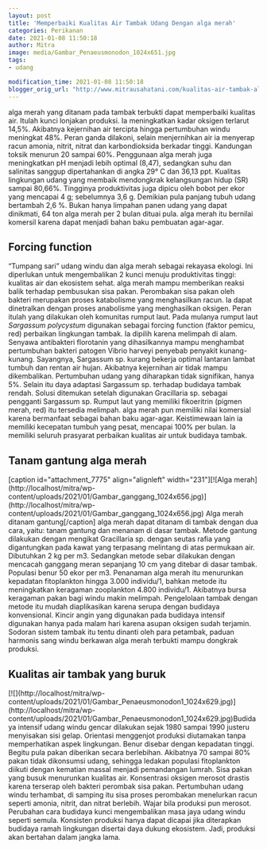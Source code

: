 ```yaml
---
layout: post
title: 'Memperbaiki Kualitas Air Tambak Udang Dengan alga merah'
categories: Perikanan
date: 2021-01-08 11:50:18
author: Mitra
image: media/Gambar_Penaeusmonodon_1024x651.jpg
tags:
- udang

modification_time: 2021-01-08 11:50:18
blogger_orig_url: "http://www.mitrausahatani.com/kualitas-air-tambak-alga-merah.html"
---
```


alga merah yang ditanam pada tambak terbukti dapat memperbaiki kualitas air.
Itulah kunci lonjakan produksi. Ia meningkatkan kadar oksigen terlarut 14,5%.
Akibatnya kejernihan air tercipta hingga pertumbuhan windu meningkat 48%.
Peran ganda dilakoni, selain menjernihkan air ia menyerap racun amonia,
nitrit, nitrat dan karbondioksida berkadar tinggi. Kandungan toksik menurun 20
sampai 60%. Penggunaan alga merah juga meningkatkan pH menjadi lebih optimal
(8,47), sedangkan suhu dan salinitas sanggup dipertahankan di angka 29° C dan
36,13 ppt. Kualitas lingkungan udang yang membaik mendongkrak kelangsungan
hidup (SR) sampai 80,66%. Tingginya produktivitas juga dipicu oleh bobot per
ekor yang mencapai 4 g; sebelumnya 3,6 g. Demikian pula panjang tubuh udang
bertambah 2,6 %. Bukan hanya limpahan panen udang yang dapat dinikmati, 64 ton
alga merah per 2 bulan dituai pula. alga merah itu bernilai komersil karena
dapat menjadi bahan baku pembuatan agar-agar.

## Forcing function

“Tumpang sari” udang windu dan alga merah sebagai rekayasa ekologi. Ini
diperlukan untuk mengembalikan 2 kunci menuju produktivitas tinggi: kualitas
air dan ekosistem sehat. alga merah mampu memberikan reaksi balik terhadap
pembusukan sisa pakan. Perombakan sisa pakan oleh bakteri merupakan proses
katabolisme yang menghasilkan racun. Ia dapat dinetralkan dengan proses
anabolisme yang menghasilkan oksigen. Peran itulah yang dilakukan oleh
komunitas rumput laut. Pada mulanya rumput laut _Sargassum polycystum_
digunakan sebagai forcing function (faktor pemicu, red) perbaikan lingkungan
tambak. Ia dipilih karena melimpah di alam. Senyawa antibakteri florotanin
yang dihasilkannya mampu menghambat pertumbuhan bakteri patogen Vibrio harveyi
penyebab penyakit kunang-kunang. Sayangnya, Sargassum sp. kurang bekerja
optimal lantaran lambat tumbuh dan rentan air hujan. Akibatnya kejernihan air
tidak mampu dikembalikan. Pertumbuhan udang yang diharapkan tidak signifikan,
hanya 5%. Selain itu daya adaptasi Sargassum sp. terhadap budidaya tambak
rendah. Solusi ditemukan setelah digunakan Gracillaria sp. sebagai pengganti
Sargassum sp. Rumput laut yang memiliki fikoeritrin (pigmen merah, red) itu
tersedia melimpah. alga merah pun memiliki nilai komersial karena bermanfaat
sebagai bahan baku agar-agar. Keistimewaan lain ia memiliki kecepatan tumbuh
yang pesat, mencapai 100% per bulan. Ia memiliki seluruh prasyarat perbaikan
kualitas air untuk budidaya tambak.

## Tanam gantung alga merah

[caption id="attachment_7775" align="alignleft" width="231"][![Alga
merah](http://localhost/mitra/wp-
content/uploads/2021/01/Gambar_ganggang_1024x656.jpg)](http://localhost/mitra/wp-
content/uploads/2021/01/Gambar_ganggang_1024x656.jpg) Alga merah ditanam
gantung[/caption] alga merah dapat ditanam di tambak dengan dua cara, yaitu:
tanam gantung dan menanam di dasar tambak. Metode gantung dilakukan dengan
mengikat Gracillaria sp. dengan seutas rafia yang digantungkan pada kawat yang
terpasang melintang di atas permukaan air. Dibutuhkan 2 kg per m3. Sedangkan
metode sebar dilakukan dengan mencacah ganggang meran sepanjang 10 cm yang
ditebar di dasar tambak. Populasi benur 50 ekor per m3. Penanaman alga merah
itu menurunkan kepadatan fitoplankton hingga 3.000 individu/1, bahkan metode
itu meningkatkan keragaman zooplankton 4.800 individu/1. Akibatnya bursa
keragaman pakan bagi windu makin melimpah. Pengelolaan tambak dengan metode
itu mudah diaplikasikan karena serupa dengan budidaya konvensional. Kincir
angin yang digunakan pada budidaya intensif digunakan hanya pada malam hari
karena asupan oksigen sudah terjamin. Sodoran sistem tambak itu tentu dinanti
oleh para petambak, paduan harmonis sang windu berkawan alga merah terbukti
mampu dongkrak produksi.

## Kualitas air tambak yang buruk

[![](http://localhost/mitra/wp-
content/uploads/2021/01/Gambar_Penaeusmonodon1_1024x629.jpg)](http://localhost/mitra/wp-
content/uploads/2021/01/Gambar_Penaeusmonodon1_1024x629.jpg)Budidaya intensif
udang windu gencar dilakukan sejak 1980 sampai 1990 justeru menyisakan sisi
gelap. Orientasi menggenjot produksi diutamakan tanpa memperhatikan aspek
lingkungan. Benur disebar dengan kepadatan tinggi. Begitu pula pakan diberikan
secara berlebihan. Akibatnya 70 sampai 80% pakan tidak dikonsumsi udang,
sehingga ledakan populasi fitoplankton diikuti dengan kematian massal menjadi
pemandangan lumrah. Sisa pakan yang busuk menurunkan kualitas air. Konsentrasi
oksigen merosot drastis karena terserap oleh bakteri perombak sisa pakan.
Pertumbuhan udang windu terhambat, di samping itu sisa proses perombakan
menelurkan racun seperti amonia, nitrit, dan nitrat berlebih. Wajar bila
produksi pun merosot. Perubahan cara budidaya kunci mengembalikan masa jaya
udang windu seperti semula. Konsisten produksi hanya dapat dicapai jika
diterapkan budidaya ramah lingkungan disertai daya dukung ekosistem. Jadi,
produksi akan bertahan dalam jangka lama.


